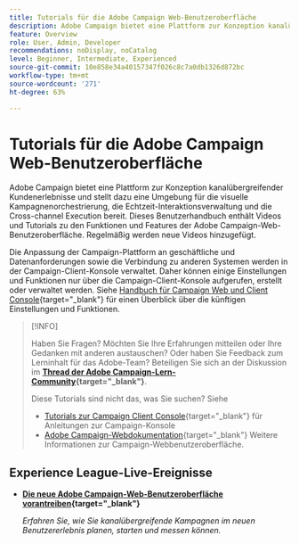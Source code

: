 ```yaml
---
title: Tutorials für die Adobe Campaign Web-Benutzeroberfläche
description: Adobe Campaign bietet eine Plattform zur Konzeption kanalübergreifender Kundenerlebnisse und stellt dazu eine Umgebung für die visuelle Kampagnenorchestrierung, die Echtzeit-Interaktionsverwaltung und die Cross-channel Execution bereit. Dieses Benutzerhandbuch enthält Videos und Tutorials zu den verschiedenen Funktionen der Adobe Campaign Web-Benutzeroberfläche.
feature: Overview
role: User, Admin, Developer
recommendations: noDisplay, noCatalog
level: Beginner, Intermediate, Experienced
source-git-commit: 10e858e34a40157347f026c8c7a0db1326d872bc
workflow-type: tm+mt
source-wordcount: '271'
ht-degree: 63%

---
```


# Tutorials für die Adobe Campaign Web-Benutzeroberfläche

Adobe Campaign bietet eine Plattform zur Konzeption kanalübergreifender Kundenerlebnisse und stellt dazu eine Umgebung für die visuelle Kampagnenorchestrierung, die Echtzeit-Interaktionsverwaltung und die Cross-channel Execution bereit. Dieses Benutzerhandbuch enthält Videos und Tutorials zu den Funktionen und Features der Adobe Campaign-Web-Benutzeroberfläche. Regelmäßig werden neue Videos hinzugefügt.

Die Anpassung der Campaign-Plattform an geschäftliche und Datenanforderungen sowie die Verbindung zu anderen Systemen werden in der Campaign-Client-Konsole verwaltet. Daher können einige Einstellungen und Funktionen nur über die Campaign-Client-Konsole aufgerufen, erstellt oder verwaltet werden. Siehe [Handbuch für Campaign Web und Client Console](https://experienceleague.adobe.com/docs/campaign-web/v8/start/capability-matrix.html?lang=de){target="_blank"} für einen Überblick über die künftigen Einstellungen und Funktionen.

>[!INFO]
> 
> Haben Sie Fragen? Möchten Sie Ihre Erfahrungen mitteilen oder Ihre Gedanken mit anderen austauschen? Oder haben Sie Feedback zum Lerninhalt für das Adobe-Team? Beteiligen Sie sich an der Diskussion im **[Thread der Adobe Campaign-Lern-Community](https://experienceleaguecommunities.adobe.com:443/t5/adobe-campaign-classic/join-the-discussion-on-adobe-campaign-learning/td-p/419096){target="_blank"}**.
>
>
> Diese Tutorials sind nicht das, was Sie suchen?
> Siehe
> * [Tutorials zur Campaign Client Console](https://experienceleague.adobe.com/docs/campaign-learn/tutorials/overview.html?lang=de){target="_blank"} für Anleitungen zur Campaign-Konsole
> * [Adobe Campaign-Webdokumentation](https://experienceleague.adobe.com/docs/campaign-web/v8/campaign-web-home.html?lang=de){target="_blank"} Weitere Informationen zur Campaign-Webbenutzeroberfläche.

<div id="recs-overview-body-1"></div>
<div id="recs-overview-body-2"></div>
<div id="recs-overview-body-3"></div>
<div id="recs-overview-body-4"></div>
<div id="recs-overview-body-5"></div>
<div id="recs-overview-body-6"></div>

<div id="staff-picks-section">
</div>

## Experience League-Live-Ereignisse

* **[Die neue Adobe Campaign-Web-Benutzeroberfläche vorantreiben](https://experienceleague.adobe.com/docs/events/experience-league-live-recordings/episodes/exl-live-episode-02-29-24.html){target="_blank"}**

  *Erfahren Sie, wie Sie kanalübergreifende Kampagnen im neuen Benutzererlebnis planen, starten und messen können.*

